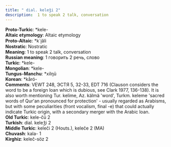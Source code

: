 ```yaml
---
title: " dial. keleǯi 2"
description:  1 to speak 2 talk, conversation
---
```


<strong>Proto-Turkic</strong>:  *kele-<br>
<strong>Altaic etymology</strong>:  Altaic etymology<br>
<strong> Proto-Altaic</strong>:  *k`i̯ăli<br>
<strong>Nostratic</strong>:  Nostratic<br>
<strong>Meaning</strong>:  1 to speak 2 talk, conversation<br>
<strong>Russian meaning</strong>:  1 говорить 2 речь, слово<br>
<strong>Turkic</strong>:  *kele-<br>
<strong>Mongolian</strong>:  *kele-<br>
<strong>Tungus-Manchu</strong>:  *xilŋü<br>
<strong>Korean</strong>:  *kằró-<br>
<strong>Comments</strong>:  VEWT 248, ЭСТЯ 5, 32-33, EDT 716 (Clauson considers the word to be a foreign loan which is dubious, see Clark 1977, 136-138). It is also worth mentioning Tur. kelime, Az. kälmä 'word', Turkm. keleme 'sacred words of Qur'an pronounced for protection' - usually regarded as Arabisms, but with some peculiarities (front vocalism, final -e) that could actually indicate Turkic origin, with a secondary merger with the Arabic loan.<br>
<strong>Old Turkic</strong>:  kele-čü 2<br>
<strong>Turkish</strong>:  dial. keleǯi 2<br>
<strong>Middle Turkic</strong>:  keleči 2 (Houts.), keleče 2 (MA)<br>
<strong>Chuvash</strong>:  kala- 1<br>
<strong>Kirghiz</strong>:  keleč-söz 2<br>


